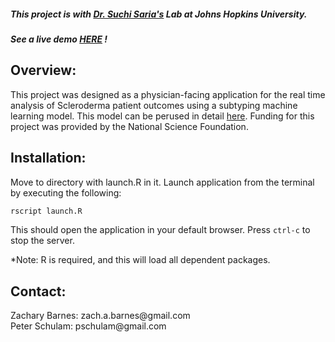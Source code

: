 
<h5>This project is with <a href="http://www.suchisaria.com">Dr. Suchi Saria's</a> Lab at Johns Hopkins University.</h5> 

<h5>See a live demo <a href="http://sclero.cs.jhu.edu">HERE</a> !</h5> 

<h2>Overview:</h2>

This project was designed as a physician-facing application for the real time analysis of Scleroderma patient outcomes using a subtyping machine learning model. This model can be perused in detail <a href="https://github.com/zabarnes/Hopkins-ML/blob/master/SubtypingModel_Paper.pdf">here</a>. Funding for this project was provided by the National Science Foundation. 

<h2>Installation:</h2>

Move to directory with launch.R in it. Launch application from the terminal by executing the following:

```bash
rscript launch.R
```

This should open the application in your default browser. Press `ctrl-c` to stop the server.


*Note: R is required, and this will load all dependent packages.

<h2>Contact:</h2>
Zachary Barnes: zach.a.barnes@gmail.com <br>
Peter Schulam: pschulam@gmail.com <br>
